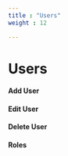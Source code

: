 ```yaml
---
title : "Users"
weight : 12

---
```



# Users

#### Add User
#### Edit User
#### Delete User
#### Roles
